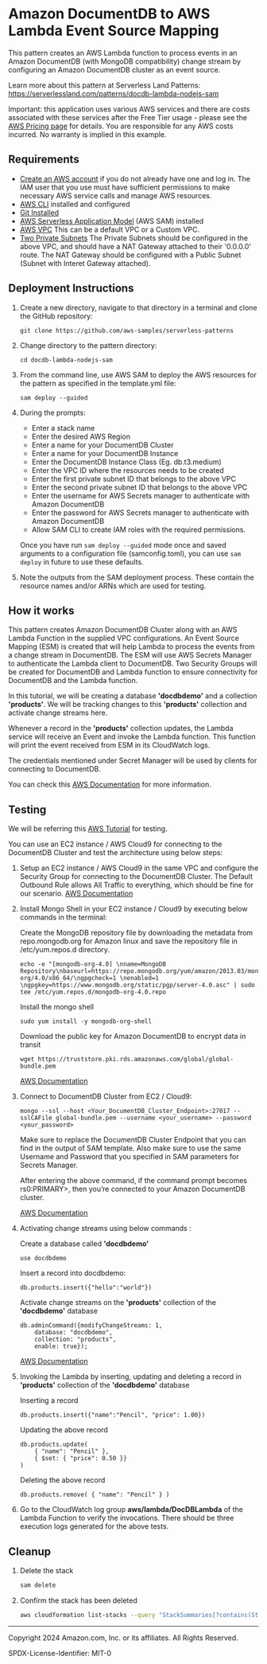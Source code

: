 # Amazon DocumentDB to AWS Lambda Event Source Mapping

This pattern creates an AWS Lambda function to process events in an Amazon DocumentDB (with MongoDB compatibility) change stream by configuring an Amazon DocumentDB cluster as an event source.

Learn more about this pattern at Serverless Land Patterns: https://serverlessland.com/patterns/docdb-lambda-nodejs-sam

Important: this application uses various AWS services and there are costs associated with these services after the Free Tier usage - please see the [AWS Pricing page](https://aws.amazon.com/pricing/) for details. You are responsible for any AWS costs incurred. No warranty is implied in this example.

## Requirements

* [Create an AWS account](https://portal.aws.amazon.com/gp/aws/developer/registration/index.html) if you do not already have one and log in. The IAM user that you use must have sufficient permissions to make necessary AWS service calls and manage AWS resources.
* [AWS CLI](https://docs.aws.amazon.com/cli/latest/userguide/install-cliv2.html) installed and configured
* [Git Installed](https://git-scm.com/book/en/v2/Getting-Started-Installing-Git)
* [AWS Serverless Application Model](https://docs.aws.amazon.com/serverless-application-model/latest/developerguide/serverless-sam-cli-install.html) (AWS SAM) installed 
* [AWS VPC](https://docs.aws.amazon.com/vpc/latest/userguide/create-vpc.html) This can be a default VPC or a Custom VPC.
* [Two Private Subnets](https://docs.aws.amazon.com/vpc/latest/userguide/create-subnets.html) The Private Subnets should be configured in the above VPC, and should have a NAT Gateway attached to their '0.0.0.0' route. The NAT Gateway should be configured with a Public Subnet (Subnet with Interet Gateway attached). 

## Deployment Instructions

1. Create a new directory, navigate to that directory in a terminal and clone the GitHub repository:
    ``` 
    git clone https://github.com/aws-samples/serverless-patterns
    ```
1. Change directory to the pattern directory:
    ```
    cd docdb-lambda-nodejs-sam
    ```
1. From the command line, use AWS SAM to deploy the AWS resources for the pattern as specified in the template.yml file:
    ```
    sam deploy --guided
    ```
1. During the prompts:
    * Enter a stack name
    * Enter the desired AWS Region
    * Enter a name for your DocumentDB Cluster
    * Enter a name for your DocumentDB Instance
    * Enter the DocumentDB Instance Class (Eg. db.t3.medium)
    * Enter the VPC ID where the resources needs to be created
    * Enter the first private subnet ID that belongs to the above VPC
    * Enter the second private subnet ID that belongs to the above VPC
    * Enter the username for AWS Secrets manager to authenticate with Amazon DocumentDB
    * Enter the password for AWS Secrets manager to authenticate with Amazon DocumentDB
    * Allow SAM CLI to create IAM roles with the required permissions.

    Once you have run `sam deploy --guided` mode once and saved arguments to a configuration file (samconfig.toml), you can use `sam deploy` in future to use these defaults.

1. Note the outputs from the SAM deployment process. These contain the resource names and/or ARNs which are used for testing.

## How it works

This pattern creates Amazon DocumentDB Cluster along with an AWS Lambda Function in the supplied VPC configurations. An Event Source Mapping (ESM) is created that will help Lambda to process the events from a change stream in DocumentDB. The ESM will use AWS Secrets Manager to authenticate the Lambda client to DocumentDB. Two Security Groups will be created for DocumentDB and Lambda function to ensure connectivity for DocumentDB and the Lambda function.

In this tutorial, we will be creating a database **'docdbdemo'** and a collection **'products'**. We will be tracking changes to this **'products'** collection and activate change streams here.

Whenever a record in the **'products'** collection updates, the Lambda service will receive an Event and invoke the Lambda function. 
This function will print the event received from ESM in its CloudWatch logs.

The credentials mentioned under Secret Manager will be used by clients for connecting to DocumentDB.

You can check this [AWS Documentation](https://docs.aws.amazon.com/lambda/latest/dg/with-documentdb.html) for more information.


## Testing

We will be referring this [AWS Tutorial](https://docs.aws.amazon.com/lambda/latest/dg/with-documentdb-tutorial.html) for testing.

You can use an EC2 instance / AWS Cloud9 for connecting to the DocumentDB Cluster and test the architecture using below steps:

1. Setup an EC2 instance / AWS Cloud9 in the same VPC and configure the Security Group for connecting to the DocumentDB Cluster. 
    The Default Outbound Rule allows All Traffic to everything, which should be fine for our scenario.
    [AWS Documentation](https://docs.aws.amazon.com/lambda/latest/dg/with-documentdb-tutorial.html#docdb-cloud9-environment)

2. Install Mongo Shell in your EC2 instance / Cloud9 by executing below commands in the terminal:
    
    Create the MongoDB repository file by downloading the metadata from repo.mongodb.org for Amazon linux and save the repository file in /etc/yum.repos.d directory.
    ```
    echo -e "[mongodb-org-4.0] \nname=MongoDB Repository\nbaseurl=https://repo.mongodb.org/yum/amazon/2013.03/mongodb-org/4.0/x86_64/\ngpgcheck=1 \nenabled=1 \ngpgkey=https://www.mongodb.org/static/pgp/server-4.0.asc" | sudo tee /etc/yum.repos.d/mongodb-org-4.0.repo
    ```

    Install the mongo shell
    ```
    sudo yum install -y mongodb-org-shell
    ```

    Download the public key for Amazon DocumentDB to encrypt data in transit
    ```
    wget https://truststore.pki.rds.amazonaws.com/global/global-bundle.pem
    ```
    [AWS Documentation](https://docs.aws.amazon.com/lambda/latest/dg/with-documentdb-tutorial.html#docdb-install-the-mongo-shell)

3. Connect to DocumentDB Cluster from EC2 / Cloud9:
    
    ```
    mongo --ssl --host <Your_DocumentDB_Cluster_Endpoint>:27017 --sslCAFile global-bundle.pem --username <your_username> --password <your_password>
    ```
    Make sure to replace the DocumentDB Cluster Endpoint that you can find in the output of SAM template.
    Also make sure to use the same Username and Password that you specified in SAM parameters for Secrets Manager.

    After entering the above command, if the command prompt becomes rs0:PRIMARY>, then you’re connected to your Amazon DocumentDB cluster.

    [AWS Documentation](https://docs.aws.amazon.com/lambda/latest/dg/with-documentdb-tutorial.html#docdb-connect-to-cluster)

4. Activating change streams using below commands :
    
    Create a database called **'docdbdemo'**
    ```
    use docdbdemo
    ```

    Insert a record into docdbdemo:
    ```
    db.products.insert({"hello":"world"})
    ```

    Activate change streams on the **'products'** collection of the **'docdbdemo'** database
    ```
    db.adminCommand({modifyChangeStreams: 1,
        database: "docdbdemo",
        collection: "products", 
        enable: true});
    ```
    [AWS Documentation](https://docs.aws.amazon.com/lambda/latest/dg/with-documentdb-tutorial.html#docdb-activate-change-streams)

5. Invoking the Lambda by inserting, updating and deleting a record in **'products'** collection of the **'docdbdemo'** database

    Inserting a record
    ```
    db.products.insert({"name":"Pencil", "price": 1.00})
    ```

    Updating the above record
    ```
    db.products.update(
        { "name": "Pencil" },
        { $set: { "price": 0.50 }}
    )
    ```

    Deleting the above record
    ```
    db.products.remove( { "name": "Pencil" } )
    ```

6. Go to the CloudWatch log group **aws/lambda/DocDBLambda** of the Lambda Function to verify the invocations. There should be three execution logs generated for the above tests.


## Cleanup
 
1. Delete the stack
    ```bash
    sam delete
    ```
1. Confirm the stack has been deleted
    ```bash
    aws cloudformation list-stacks --query "StackSummaries[?contains(StackName,'STACK_NAME')].StackStatus"
    ```
----
Copyright 2024 Amazon.com, Inc. or its affiliates. All Rights Reserved.

SPDX-License-Identifier: MIT-0